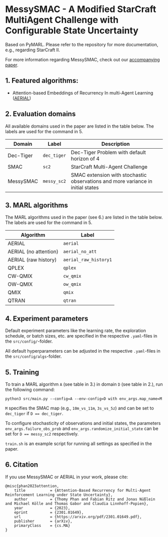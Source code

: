 # MessySMAC - A Modified StarCraft MultiAgent Challenge with Configurable State Uncertainty

Based on PyMARL. Please refer to the repository for more documentation, e.g., regarding StarCraft II.

For more information regarding MessySMAC, check out our [accompanying paper](https://arxiv.org/abs/2301.01649).

## 1. Featured algorithms:

- Attention-based Embeddings of Recurrency In multi-Agent Learning ([AERIAL](https://arxiv.org/abs/2301.01649))

## 2. Evaluation domains

All available domains used in the paper are listed in the table below. The labels are used for the command in 5.

| Domain   	   	| Label            | Description                                                                     |
|---------------|------------------|---------------------------------------------------------------------------------|
| Dec-Tiger     | `dec_tiger`      | Dec-Tiger Problem with default horizon of 4	                                 |
| SMAC          | `sc2`            | StarCraft Multi-Agent Challenge                      					         |
| MessySMAC     | `messy_sc2`      | SMAC extension with stochastic observations and more variance in initial states |

## 3. MARL algorithms

The MARL algorithms used in the paper (see 6.) are listed in the table below. The labels are used for the command  in 5.

| Algorithm            | Label                  |
|----------------------|------------------------|
| AERIAL               | `aerial`               |
| AERIAL (no attention)| `aerial_no_att`        |
| AERIAL (raw history) | `aerial_raw_history1`  |
| QPLEX                | `qplex`                |
| CW-QMIX              | `cw_qmix`              |
| OW-QMIX              | `ow_qmix`              |
| QMIX                 | `qmix`                 |
| QTRAN                | `qtran`                |


## 4. Experiment parameters

Default experiment parameters like the learning rate, the exploration schedule, or batch sizes, etc. are specified in the respective `.yaml`-files in the `src/config/`-folder.

All default hyperparameters can be adjusted in the respective `.yaml`-files in the `src/config/algs`-folder.

## 5. Training

To train a MARL algorithm `A` (see table in 3.) in domain `D` (see table in 2.), run the following command:

    python3 src/main.py --config=A --env-config=D with env_args.map_name=M

`M` specifies the SMAC map (e.g., `10m_vs_11m`, `3s_vs_5z`) and can be set to `dec_tiger` if `D == dec_tiger`.

To configure stochasticity of observations and initial states, the parameters `env_args.failure_obs_prob` and `env_args.randomize_initial_state` can be set for `D == messy_sc2` respectively.

`train.sh` is an example script for running all settings as specified in the paper.

## 6. Citation
If you use MessySMAC or AERIAL in your work, please cite:

```
@misc{phan2023attention,
    title           = {Attention-Based Recurrency for Multi-Agent Reinforcement Learning under State Uncertainty}, 
    author          = {Thomy Phan and Fabian Ritz and Jonas Nüßlein and Michael Kölle and Thomas Gabor and Claudia Linnhoff-Popien},
    year            = {2023},
    eprint          = {2301.01649},
    url             = {https://arxiv.org/pdf/2301.01649.pdf},
    publisher       = {arXiv},
    primaryClass    = {cs.MA}
}
```